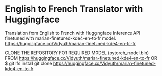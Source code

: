 # English to French Translator with Huggingface 
Translation from English to French with Huggingface Inference API finetuned with marian-finetuned-kde4-en-to-fr model.
https://huggingface.co/Vidyuth/marian-finetuned-kde4-en-to-fr

CLONE THE REPOSITORY FOR REQUIRED MODEL (pytorch_model.bin) FROM https://huggingface.co/Vidyuth/marian-finetuned-kde4-en-to-fr
OR 
$ git lfs install git clone https://huggingface.co/Vidyuth/marian-finetuned-kde4-en-to-fr

